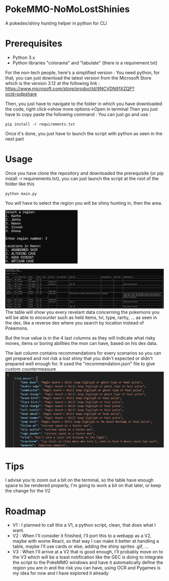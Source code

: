 # PokeMMO-NoMoLostShinies
A pokedex/shiny hunting helper in python for CLI

# Prerequisites
- Python 3.x
- Python libraries "colorama" and "tabulate" (there is a requirement.txt)

For the non-tech people, here's a simplified version : 
You need python, for that, you can just download the latest version from the Microsoft Store which is the version 3.12 at the following link : https://www.microsoft.com/store/productId/9NCVDN91XZQP?ocid=pdpshare

Then, you just have to navigate to the folder in which you have downloaded the code, right click->show more options->Open in terminal
Then you just have to copy paste the following command : 
You can just go and use :
```
pip install -r requirements.txt
```
Once it's done, you just have to launch the script with python as seen in the next part

# Usage
Once you have clone the repository and downloaded the prerequisite (or pip install -r requirements.txt), you can just launch the script at the root of the folder like this 
```
python main.py
```

You will have to select the region you will be shiny hunting in, then the area.

![Alt text](assets/selection.png)

![Alt text](assets/table.png)
The table will show you every revelant data concerning the pokemons you will be able to encounter such as held items, lvl, type, rarity, ... as seen in the dex, like a reverse dex where you search by location instead of Pokemons.

But the true value is in the 4 last columns as they will indicate what risky moves, items or boring abilities the mon can have, based on his dex data.

The last column contains recommendations for every scenarios so you can get prepared and not risk a lost shiny that you didn't expected or didn't prepared well enough for.
It used the "recommendation.json" file to give custom countermeasure
![Alt text](assets/recommendations.png)

# Tips
I advise you to zoom out a bit on the terminal, so the table have enough space to be rendered properly, I'm going to work a bit on that later, or keep the change for the V2


# Roadmap
- V1 : I planned to call this a V1, a python script, clean, that does what I want.
- V2 : When I'll consider it finished, I'll port this to a webapp as a V2, maybe with wome React, so that way I can make it better at handling a table, maybe I'll use cards or else, adding the shiny sprites .gif, ...
- V3 : When I'll arrive at a V2 that is good enough, I'll probably move on to the V3 which will be a toast notification like the GEC is doing to integrate the script to the PokeMMO windows and have it automatically define the region you are in and the risk you can have, using OCR and Pygames is my idea for now and I have explored it already